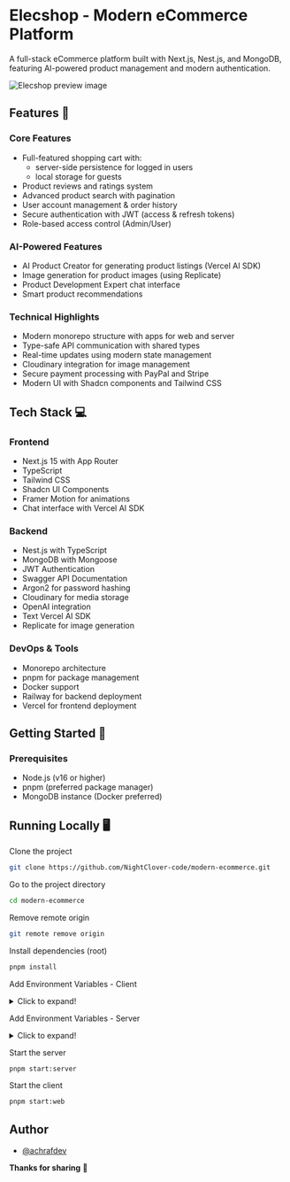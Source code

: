 # Elecshop - Modern eCommerce Platform

A full-stack eCommerce platform built with Next.js, Nest.js, and MongoDB, featuring AI-powered product management and modern authentication.

![Elecshop preview image](./apps/web/public/images/preview.png)

## Features 🚀

### Core Features
- Full-featured shopping cart with:
  - server-side persistence for logged in users
  - local storage for guests
- Product reviews and ratings system
- Advanced product search with pagination
- User account management & order history
- Secure authentication with JWT (access & refresh tokens)
- Role-based access control (Admin/User)

### AI-Powered Features
- AI Product Creator for generating product listings (Vercel AI SDK)
- Image generation for product images (using Replicate)
- Product Development Expert chat interface
- Smart product recommendations

### Technical Highlights
- Modern monorepo structure with apps for web and server
- Type-safe API communication with shared types
- Real-time updates using modern state management
- Cloudinary integration for image management
- Secure payment processing with PayPal and Stripe
- Modern UI with Shadcn components and Tailwind CSS

## Tech Stack 💻

### Frontend
- Next.js 15 with App Router
- TypeScript
- Tailwind CSS
- Shadcn UI Components
- Framer Motion for animations
- Chat interface with Vercel AI SDK

### Backend
- Nest.js with TypeScript
- MongoDB with Mongoose
- JWT Authentication
- Swagger API Documentation
- Argon2 for password hashing
- Cloudinary for media storage
- OpenAI integration
- Text Vercel AI SDK
- Replicate for image generation

### DevOps & Tools
- Monorepo architecture
- pnpm for package management
- Docker support
- Railway for backend deployment
- Vercel for frontend deployment

## Getting Started 🏃

### Prerequisites
- Node.js (v16 or higher)
- pnpm (preferred package manager)
- MongoDB instance (Docker preferred)


## Running Locally 🖥️

Clone the project

```bash
git clone https://github.com/NightClover-code/modern-ecommerce.git
```

Go to the project directory

```bash
cd modern-ecommerce
```

Remove remote origin

```bash
git remote remove origin
```

Install dependencies (root)

```bash
pnpm install
```

Add Environment Variables - Client

<details>
  <summary>Click to expand!</summary>
  
  - `NEXT_PUBLIC_API_URL`
  - `OPENAI_API_KEY`
  - `NEXT_PUBLIC_PAYPAL_CLIENT_ID`
  - `STRIPE_SECRET_KEY`
  - `NEXT_PUBLIC_STRIPE_PUBLISHABLE_KEY`
</details>

Add Environment Variables - Server

<details>
  <summary>Click to expand!</summary>

  - `ALLOWED_ORIGINS`
  - `PORT`
  - `JWT_SECRET`
  - `JWT_ACCESS_SECRET`
  - `JWT_REFRESH_SECRET`
  - `CLOUDINARY_CLOUD_NAME`
  - `CLOUDINARY_API_KEY`
  - `CLOUDINARY_API_SECRET`
  - `MONGODB_URI`
  - `MONGO_USERNAME`
  - `MONGO_PASSWORD`
  - `REPLICATE_API_TOKEN`
  - `OPENAI_API_KEY`
</details>

Start the server

```bash
pnpm start:server
```

Start the client

```bash
pnpm start:web
```

## Author
- [@achrafdev](https://achrafdev.com)

**Thanks for sharing** 🚀

